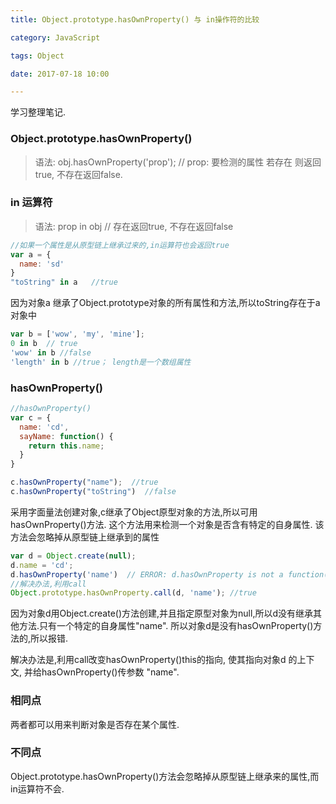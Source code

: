 ```yaml
---
title: Object.prototype.hasOwnProperty() 与 in操作符的比较

category: JavaScript

tags: Object

date: 2017-07-18 10:00

---
```




学习整理笔记.

<!-- more -->



### Object.prototype.hasOwnProperty()

>语法:  obj.hasOwnProperty('prop');  // prop: 要检测的属性
>若存在 则返回true, 不存在返回false.  

### in 运算符 
>语法: prop in obj // 存在返回true, 不存在返回false    
```javascript
//如果一个属性是从原型链上继承过来的,in运算符也会返回true
var a = {
  name: 'sd'
}
"toString" in a   //true 
```

因为对象a 继承了Object.prototype对象的所有属性和方法,所以toString存在于a对象中  



```javascript
var b = ['wow', 'my', 'mine'];
0 in b  // true
'wow' in b //false
'length' in b //true； length是一个数组属性
```

### hasOwnProperty()

```javascript
//hasOwnProperty()
var c = {
  name: 'cd',
  sayName: function() {
    return this.name;
  }
}

c.hasOwnProperty("name");  //true
c.hasOwnProperty("toString")  //false 
```



采用字面量法创建对象,c继承了Object原型对象的方法,所以可用hasOwnProperty()方法.
这个方法用来检测一个对象是否含有特定的自身属性.
该方法会忽略掉从原型链上继承到的属性  



```javascript
var d = Object.create(null);
d.name = 'cd';
d.hasOwnProperty('name')  // ERROR: d.hasOwnProperty is not a function(…) 
//解决办法,利用call
Object.prototype.hasOwnProperty.call(d, 'name'); //true
```

因为对象d用Object.create()方法创建,并且指定原型对象为null,所以d没有继承其他方法.只有一个特定的自身属性"name". 所以对象d是没有hasOwnProperty()方法的,所以报错.

解决办法是,利用call改变hasOwnProperty()this的指向, 使其指向对象d 的上下文, 并给hasOwnProperty()传参数 "name". 



### 相同点

两者都可以用来判断对象是否存在某个属性. 

### 不同点
Object.prototype.hasOwnProperty()方法会忽略掉从原型链上继承来的属性,而in运算符不会.